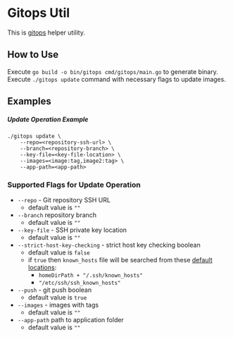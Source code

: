 # Gitops Util

This is [gitops](https://www.gitops.tech/) helper utility.

## How to Use

Execute ```go build -o bin/gitops cmd/gitops/main.go``` to generate binary.
Execute ```./gitops update``` command with necessary flags to update images.

## Examples

##### Update Operation Example

```
./gitops update \
    --repo=<repository-ssh-url> \
    --branch=<repository-branch> \
    --key-file=<key-file-location> \
    --images=<image:tag,image2:tag> \ 
    --app-path=<app-path>
```

### Supported Flags for Update Operation

* ```--repo``` - Git repository SSH URL
    * default value is ```""```
* ```--branch``` repository branch
    * default value is ```""```
* ```--key-file``` - SSH private key location
    * default value is ```""```
* ```--strict-host-key-checking``` - strict host key checking boolean
    * default value is ```false```
    * if ```true``` then ```known_hosts``` file will be searched from these [default locations](https://github.com/src-d/go-git/blob/master/plumbing/transport/ssh/auth_method.go#L273):
        * ```homeDirPath + "/.ssh/known_hosts"```
        * ```"/etc/ssh/ssh_known_hosts"```
* ```--push``` - git push boolean
    * default value is ```true```
* ```--images``` - images with tags
    * default value is ```""```
* ```--app-path``` path to application folder
    * default value is ```""```